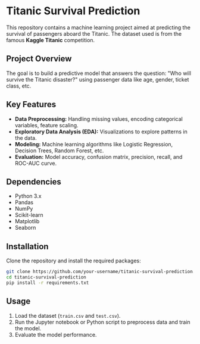 
# Titanic Survival Prediction

This repository contains a machine learning project aimed at predicting the survival of passengers aboard the Titanic. The dataset used is from the famous **Kaggle Titanic** competition.

## Project Overview

The goal is to build a predictive model that answers the question: "Who will survive the Titanic disaster?" using passenger data like age, gender, ticket class, etc.

## Key Features

- **Data Preprocessing:** Handling missing values, encoding categorical variables, feature scaling.
- **Exploratory Data Analysis (EDA):** Visualizations to explore patterns in the data.
- **Modeling:** Machine learning algorithms like Logistic Regression, Decision Trees, Random Forest, etc.
- **Evaluation:** Model accuracy, confusion matrix, precision, recall, and ROC-AUC curve.

## Dependencies

- Python 3.x
- Pandas
- NumPy
- Scikit-learn
- Matplotlib
- Seaborn

## Installation

Clone the repository and install the required packages:
```bash
git clone https://github.com/your-username/titanic-survival-prediction.git
cd titanic-survival-prediction
pip install -r requirements.txt
```

## Usage

1. Load the dataset (`train.csv` and `test.csv`).
2. Run the Jupyter notebook or Python script to preprocess data and train the model.
3. Evaluate the model performance.

